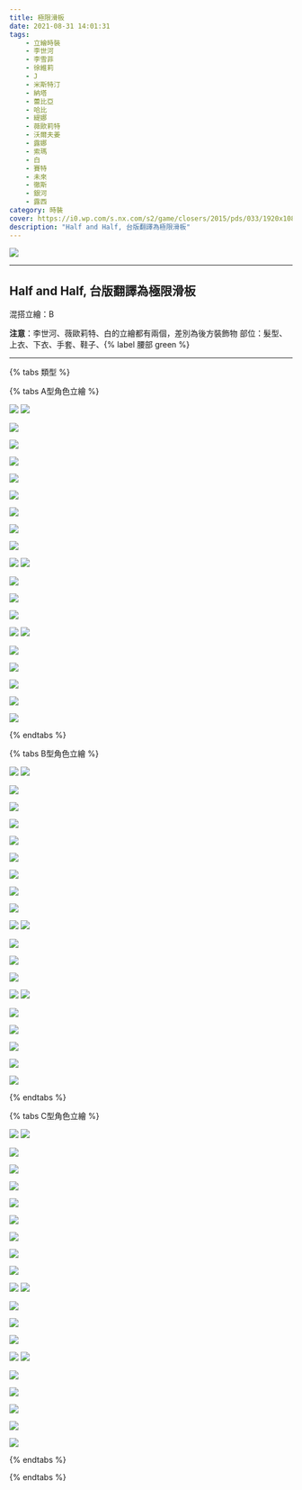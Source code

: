 ```yaml
---
title: 極限滑板
date: 2021-08-31 14:01:31
tags:
    - 立繪時裝
    - 李世河
    - 李雪菲
    - 徐維莉
    - J
    - 米斯特汀
    - 納塔
    - 蕾比亞
    - 哈比
    - 緹娜
    - 薇歐莉特
    - 沃爾夫姜
    - 露娜
    - 索瑪
    - 白
    - 賽特
    - 未來
    - 徹斯
    - 銀河
    - 露西
category: 時裝
cover: https://i0.wp.com/s.nx.com/s2/game/closers/2015/pds/033/1920x1080.jpg?w=1170
description: "Half and Half, 台版翻譯為極限滑板"
---
```


![](https://i0.wp.com/s.nx.com/s2/game/closers/2015/pds/033/1920x1080.jpg?w=1170)

---
## Half and Half, 台版翻譯為極限滑板
混搭立繪：B

**注意**：李世河、薇歐莉特、白的立繪都有兩個，差別為後方裝飾物
部位：髮型、上衣、下衣、手套、鞋子、{% label 腰部 green %} 

---

{% tabs 類型 %}
<!-- tab A型-->
{% tabs A型角色立繪 %}
<!-- tab 李世河(Seha)-->
![](https://i.imgur.com/Fu7RbPQ.jpg)
![](https://i.imgur.com/f785Fro.jpg)
<!-- endtab -->
<!-- tab 李雪菲(Seulbi)-->
![](https://i.imgur.com/GrHfNYQ.jpg)
<!-- endtab -->
<!-- tab 徐維莉(Yuri)-->
![](https://i.imgur.com/nbn8ZpG.jpg)
<!-- endtab -->
<!-- tab J-->
![](https://i.imgur.com/Ok0ZcEG.jpg)
<!-- endtab -->
<!-- tab 米斯特汀(Tein)-->
![](https://i.imgur.com/gUhrJGi.jpg)
<!-- endtab -->
<!-- tab 納塔(Nata)-->
![](https://i.imgur.com/0yL75jJ.jpg)
<!-- endtab -->
<!-- tab 蕾比亞(Levia)-->
![](https://i.imgur.com/zUb8hdc.jpg)
<!-- endtab -->
<!-- tab 哈比(Harpy)-->
![](https://i.imgur.com/pj1eFA2.jpg)
<!-- endtab -->
<!-- tab 緹娜(Tina)-->
![](https://i.imgur.com/6brYsU9.jpg)
<!-- endtab -->
<!-- tab 薇歐莉特(Violet)-->
![](https://i.imgur.com/9jLIs5k.jpg)
![](https://i.imgur.com/pDaaNok.jpg)
<!-- endtab -->
<!-- tab 沃爾夫姜(Wolfgang)-->
![](https://i.imgur.com/S6PndzJ.jpg)
<!-- endtab -->
<!-- tab 露娜(Luna)-->
![](https://i.imgur.com/9GUutp1.jpg)
<!-- endtab -->
<!-- tab 索瑪(Soma)-->
![](https://i.imgur.com/E7ypCJx.jpg)
<!-- endtab -->
<!-- tab 白(Bai)-->
![](https://i.imgur.com/Rk6roCe.jpg)
![](https://i.imgur.com/OIRp1P5.jpg)
<!-- endtab -->
<!-- tab 賽特(Seth)-->
![](https://i.imgur.com/HG2Uq2v.jpg)
<!-- endtab -->
<!-- tab 未來(Mirae)-->
![](https://i.imgur.com/9YvOSWB.jpg)
<!-- endtab -->
<!-- tab 徹斯(Chulsoo)-->
![](https://i.imgur.com/YouuDof.jpg)
<!-- endtab -->
<!-- tab 銀河(Eunha)-->
![](https://i.imgur.com/Ey8XBkQ.jpg)
<!-- endtab -->
<!-- tab 露西(Lucy)-->
![](https://i.imgur.com/dX23q10.jpg)
<!-- endtab -->
{% endtabs %}
<!-- endtab -->

<!-- tab B型(混搭立繪)-->
{% tabs B型角色立繪 %}
<!-- tab 李世河(Seha)-->
![](https://i.imgur.com/33b3lGz.jpg)
![](https://i.imgur.com/qVbJG0b.jpg)
<!-- endtab -->
<!-- tab 李雪菲(Seulbi)-->
![](https://i.imgur.com/TTIjSRB.jpg)
<!-- endtab -->
<!-- tab 徐維莉(Yuri)-->
![](https://i.imgur.com/fpx6CAk.jpg)
<!-- endtab -->
<!-- tab J-->
![](https://i.imgur.com/tlLxfBR.jpg)
<!-- endtab -->
<!-- tab 米斯特汀(Tein)-->
![](https://i.imgur.com/FmHZY0x.jpg)
<!-- endtab -->
<!-- tab 納塔(Nata)-->
![](https://i.imgur.com/etNkr8m.jpg)
<!-- endtab -->
<!-- tab 蕾比亞(Levia)-->
![](https://i.imgur.com/Iehz4HE.jpg)
<!-- endtab -->
<!-- tab 哈比(Harpy)-->
![](https://i.imgur.com/FnbOKuY.jpg)
<!-- endtab -->
<!-- tab 緹娜(Tina)-->
![](https://i.imgur.com/qkObxvc.jpg)
<!-- endtab -->
<!-- tab 薇歐莉特(Violet)-->
![](https://i.imgur.com/utBaIgm.jpg)
![](https://i.imgur.com/CE3ww4K.jpg)
<!-- endtab -->
<!-- tab 沃爾夫姜(Wolfgang)-->
![](https://i.imgur.com/ZwGr9rj.jpg)
<!-- endtab -->
<!-- tab 露娜(Luna)-->
![](https://i.imgur.com/b3VqPwi.jpg)
<!-- endtab -->
<!-- tab 索瑪(Soma)-->
![](https://i.imgur.com/ulnV7Fq.jpg)
<!-- endtab -->
<!-- tab 白(Bai)-->
![](https://i.imgur.com/rwhySmz.jpg)
![](https://i.imgur.com/RUlDEYF.jpg)
<!-- endtab -->
<!-- tab 賽特(Seth)-->
![](https://i.imgur.com/WD48K7C.jpg)
<!-- endtab -->
<!-- tab 未來(Mirae)-->
![](https://i.imgur.com/b5EtmqC.jpg)
<!-- endtab -->
<!-- tab 徹斯(Chulsoo)-->
![](https://i.imgur.com/t3zeYaY.jpg)
<!-- endtab -->
<!-- tab 銀河(Eunha)-->
![](https://i.imgur.com/SHubFDw.jpg)
<!-- endtab -->
<!-- tab 露西(Lucy)-->
![](https://i.imgur.com/gf6enLk.jpg)
<!-- endtab -->
{% endtabs %}
<!-- endtab -->

<!-- tab C型-->
{% tabs C型角色立繪 %}
<!-- tab 李世河(Seha)-->
![](https://i.imgur.com/xGdq9Lw.jpg)
![](https://i.imgur.com/HJIaodf.jpg)
<!-- endtab -->
<!-- tab 李雪菲(Seulbi)-->
![](https://i.imgur.com/eiR0vWK.jpg)
<!-- endtab -->
<!-- tab 徐維莉(Yuri)-->
![](https://i.imgur.com/NOI27Sq.jpg)
<!-- endtab -->
<!-- tab J-->
![](https://i.imgur.com/vPmgEAP.jpg)
<!-- endtab -->
<!-- tab 米斯特汀(Tein)-->
![](https://i.imgur.com/FuR3Esn.jpg)
<!-- endtab -->
<!-- tab 納塔(Nata)-->
![](https://i.imgur.com/x2zYnm4.jpg)
<!-- endtab -->
<!-- tab 蕾比亞(Levia)-->
![](https://i.imgur.com/2xiULMJ.jpg)
<!-- endtab -->
<!-- tab 哈比(Harpy)-->
![](https://i.imgur.com/G0Iv9cI.jpg)
<!-- endtab -->
<!-- tab 緹娜(Tina)-->
![](https://i.imgur.com/iYGlx4l.jpg)
<!-- endtab -->
<!-- tab 薇歐莉特(Violet)-->
![](https://i.imgur.com/rA30mZE.jpg)
![](https://i.imgur.com/DerDAj4.jpg)
<!-- endtab -->
<!-- tab 沃爾夫姜(Wolfgang)-->
![](https://i.imgur.com/RKvKRAs.jpg)
<!-- endtab -->
<!-- tab 露娜(Luna)-->
![](https://i.imgur.com/zcDBcjA.jpg)
<!-- endtab -->
<!-- tab 索瑪(Soma)-->
![](https://i.imgur.com/Pl2az6m.jpg)
<!-- endtab -->
<!-- tab 白(Bai)-->
![](https://i.imgur.com/iNaSAv8.jpg)
![](https://i.imgur.com/62PV8os.jpg)
<!-- endtab -->
<!-- tab 賽特(Seth)-->
![](https://i.imgur.com/5CC6LjY.jpg)
<!-- endtab -->
<!-- tab 未來(Mirae)-->
![](https://i.imgur.com/Z6VVcJk.jpg)
<!-- endtab -->
<!-- tab 徹斯(Chulsoo)-->
![](https://i.imgur.com/lkRIZjI.jpg)
<!-- endtab -->
<!-- tab 銀河(Eunha)-->
![](https://i.imgur.com/5PQyo4F.jpg)
<!-- endtab -->
<!-- tab 露西(Lucy)-->
![](https://i.imgur.com/5o3ZRQ6.jpg)
<!-- endtab -->
{% endtabs %}
<!-- endtab -->
{% endtabs %}

